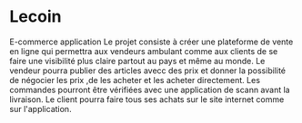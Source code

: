# Lecoin
E-commerce application
Le projet consiste à créer une plateforme de vente en ligne qui permettra aux vendeurs ambulant comme aux clients de se faire une visibilité plus claire partout au pays et même au monde.
Le vendeur pourra publier des articles avecc des prix et donner la possibilité de négocier les prix ,de les acheter et les acheter directement.
Les commandes pourront être vérifiées avec une application de scann avant la livraison.
Le client pourra faire tous ses achats sur le site internet comme sur l'application.
